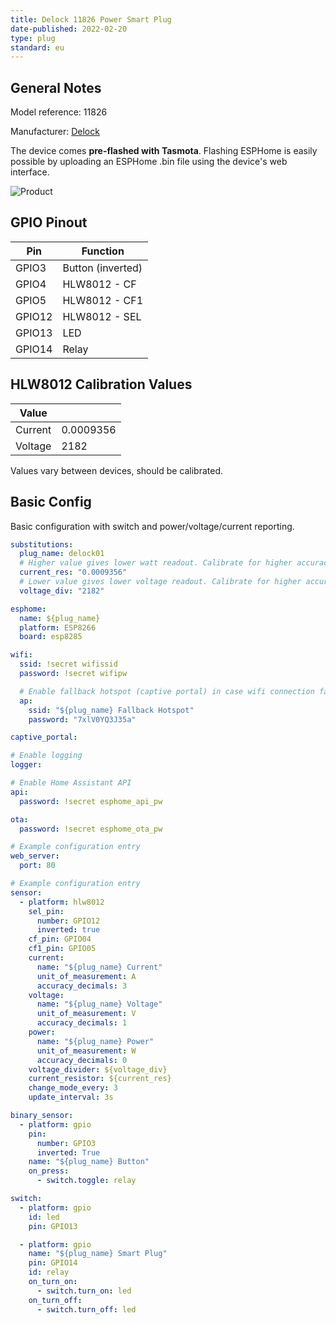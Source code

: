 ```yaml
---
title: Delock 11826 Power Smart Plug
date-published: 2022-02-20
type: plug
standard: eu
---
```


## General Notes

Model reference: 11826

Manufacturer: [Delock](https://www.delock.de/produkte/G_11827/merkmale.html)

The device comes **pre-flashed with Tasmota**.
Flashing ESPHome is easily possible by uploading an ESPHome .bin file using the device's web interface.

![Product](./Delock-11827-Power-Monitoring-Smart-Plug-Box.jpg "Product Image Box")

## GPIO Pinout

| Pin    | Function          |
| ------ | ----------------- |
| GPIO3  | Button (inverted) |
| GPIO4  | HLW8012 - CF      |
| GPIO5  | HLW8012 - CF1     |
| GPIO12 | HLW8012 - SEL     |
| GPIO13 | LED               |
| GPIO14 | Relay             |

## HLW8012 Calibration Values

| Value   |           |
| ------- | --------- |
| Current | 0.0009356 |
| Voltage | 2182      |

Values vary between devices, should be calibrated.

## Basic Config

Basic configuration with switch and power/voltage/current reporting.

```yaml
substitutions:
  plug_name: delock01
  # Higher value gives lower watt readout. Calibrate for higher accuracy.
  current_res: "0.0009356"
  # Lower value gives lower voltage readout. Calibrate for higher accuracy.
  voltage_div: "2182"

esphome:
  name: ${plug_name}
  platform: ESP8266
  board: esp8285

wifi:
  ssid: !secret wifissid
  password: !secret wifipw

  # Enable fallback hotspot (captive portal) in case wifi connection fails
  ap:
    ssid: "${plug_name} Fallback Hotspot"
    password: "7xlV0YQ3J35a"

captive_portal:

# Enable logging
logger:

# Enable Home Assistant API
api:
  password: !secret esphome_api_pw

ota:
  password: !secret esphome_ota_pw

# Example configuration entry
web_server:
  port: 80

# Example configuration entry
sensor:
  - platform: hlw8012
    sel_pin:
      number: GPIO12
      inverted: true
    cf_pin: GPIO04
    cf1_pin: GPIO05
    current:
      name: "${plug_name} Current"
      unit_of_measurement: A
      accuracy_decimals: 3
    voltage:
      name: "${plug_name} Voltage"
      unit_of_measurement: V
      accuracy_decimals: 1
    power:
      name: "${plug_name} Power"
      unit_of_measurement: W
      accuracy_decimals: 0
    voltage_divider: ${voltage_div}
    current_resistor: ${current_res}
    change_mode_every: 3
    update_interval: 3s

binary_sensor:
  - platform: gpio
    pin:
      number: GPIO3
      inverted: True
    name: "${plug_name} Button"
    on_press:
      - switch.toggle: relay

switch:
  - platform: gpio
    id: led
    pin: GPIO13

  - platform: gpio
    name: "${plug_name} Smart Plug"
    pin: GPIO14
    id: relay
    on_turn_on:
      - switch.turn_on: led
    on_turn_off:
      - switch.turn_off: led
```
